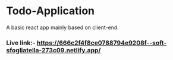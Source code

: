 # Todo-Application
A basic react app mainly based on client-end.
### Live link:- https://666c2f4f8ce0788794e9208f--soft-sfogliatella-273c09.netlify.app/
